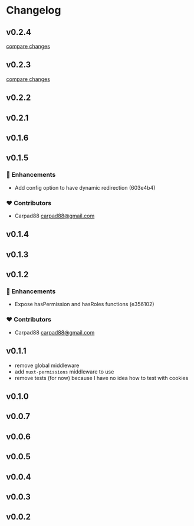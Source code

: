 # Changelog

## v0.2.4

[compare changes](https://github.com/dystcz/nuxt-permissions/compare/v0.2.3...v0.2.4)

## v0.2.3

[compare changes](https://github.com/dystcz/nuxt-permissions/compare/v0.2.2...v0.2.3)

## v0.2.2

## v0.2.1

## v0.1.6

## v0.1.5


### 🚀 Enhancements

  - Add config option to have dynamic redirection (603e4b4)

### ❤️  Contributors

- Carpad88 <carpad88@gmail.com>

## v0.1.4

## v0.1.3

## v0.1.2


### 🚀 Enhancements

  - Expose hasPermission and hasRoles functions (e356102)

### ❤️  Contributors

- Carpad88 <carpad88@gmail.com>

## v0.1.1

- remove global middleware
- add `nuxt-permissions` middleware to use
- remove tests (for now) because I have no idea how to test with cookies

## v0.1.0

## v0.0.7

## v0.0.6

## v0.0.5

## v0.0.4

## v0.0.3

## v0.0.2
